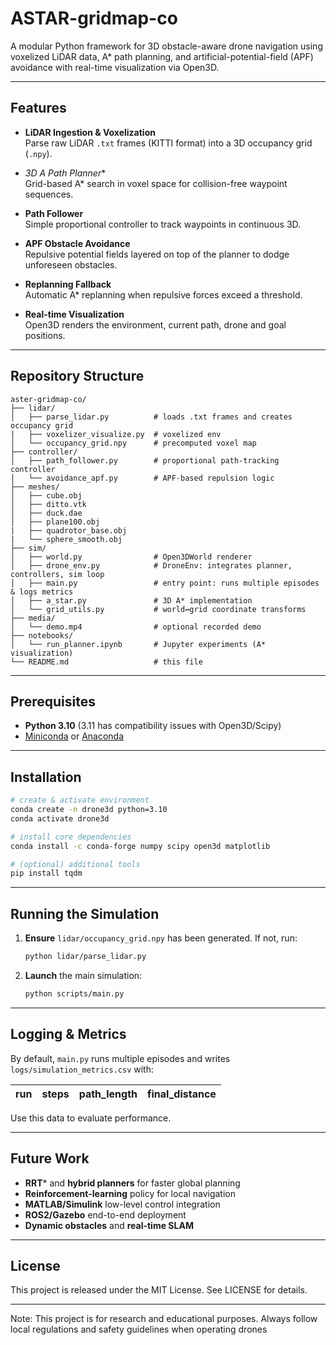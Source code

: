 # ASTAR-gridmap-co

A modular Python framework for 3D obstacle-aware drone navigation using voxelized LiDAR data, A* path planning, and artificial-potential-field (APF) avoidance with real-time visualization via Open3D.

---

## Features

- **LiDAR Ingestion & Voxelization**  
  Parse raw LiDAR `.txt` frames (KITTI format) into a 3D occupancy grid (`.npy`).

- **3D A* Path Planner**  
  Grid-based A* search in voxel space for collision-free waypoint sequences.

- **Path Follower**  
  Simple proportional controller to track waypoints in continuous 3D.

- **APF Obstacle Avoidance**  
  Repulsive potential fields layered on top of the planner to dodge unforeseen obstacles.

- **Replanning Fallback**  
  Automatic A* replanning when repulsive forces exceed a threshold.

- **Real-time Visualization**  
  Open3D renders the environment, current path, drone and goal positions.

---

## Repository Structure
```
aster-gridmap-co/
├── lidar/
│   ├── parse_lidar.py          # loads .txt frames and creates occupancy grid
|   ├── voxelizer_visualize.py  # voxelized env
│   └── occupancy_grid.npy      # precomputed voxel map
├── controller/
│   ├── path_follower.py        # proportional path-tracking controller
│   └── avoidance_apf.py        # APF-based repulsion logic
├── meshes/
│   ├── cube.obj  
│   ├── ditto.vtk    
│   ├── duck.dae
│   ├── plane100.obj
|   ├── quadrotor_base.obj
|   └── sphere_smooth.obj
├── sim/
│   ├── world.py                # Open3DWorld renderer
│   ├── drone_env.py            # DroneEnv: integrates planner, controllers, sim loop
│   ├── main.py                 # entry point: runs multiple episodes & logs metrics
│   ├── a_star.py               # 3D A* implementation
│   └── grid_utils.py           # world↔grid coordinate transforms
├── media/
│   └── demo.mp4                # optional recorded demo
├── notebooks/
│   └── run_planner.ipynb       # Jupyter experiments (A* visualization)
└── README.md                   # this file
```
---

## Prerequisites

- **Python 3.10** (3.11 has compatibility issues with Open3D/Scipy)  
- [Miniconda](https://docs.conda.io/) or [Anaconda](https://www.anaconda.com/)

---

## Installation

```bash
# create & activate environment
conda create -n drone3d python=3.10
conda activate drone3d

# install core dependencies
conda install -c conda-forge numpy scipy open3d matplotlib

# (optional) additional tools
pip install tqdm
````

---

## Running the Simulation

1. **Ensure** `lidar/occupancy_grid.npy` has been generated.
   If not, run:

   ```bash
   python lidar/parse_lidar.py
   ```

2. **Launch** the main simulation:

   ```bash
   python scripts/main.py
   ```

---

## Logging & Metrics

By default, `main.py` runs multiple episodes and writes `logs/simulation_metrics.csv` with:

| run | steps | path\_length | final\_distance |
| --- | ----- | ------------ | --------------- |

Use this data to evaluate performance.

---

## Future Work

* **RRT**\* and **hybrid planners** for faster global planning
* **Reinforcement-learning** policy for local navigation
* **MATLAB/Simulink** low-level control integration
* **ROS2/Gazebo** end-to-end deployment
* **Dynamic obstacles** and **real-time SLAM**

---

## License
This project is released under the MIT License. See LICENSE for details.

---

Note: This project is for research and educational purposes. Always follow local regulations and safety guidelines when operating drones
